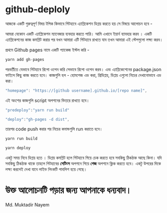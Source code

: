 # github-deploly

আজকে একটি গুরুত্বপূর্ণ বিষয় টপিক কিভাবে গিটহাবে এ্যাপ্লিকেশন ডিপ্লয় করতে হয় সে বিষয়ে আলোচন হবে -

আমরা যেকোন একটি এ্যাপ্লিকেশন ম্যানেজার ব্যবহার করতে পারি। আমি এখানে ইয়ার্ন ব্যাবহার করব । একটি এ্যাপ্লিকেশনের কাজ কমপ্লিট করার পর যখন আমারা এটি গিটহাবে রাখতে যাব তখন আমারা এই স্টেপগুলো লক্ষ্য করব। 


প্রথমে Github pages নামে একটি প্যাকেজ ইস্টল করি - 

```js
yarn add gh-pages
```
পরবর্তীতে যেভাবে গিটহাবে রিপো ওপেন করি সেভাবে রিপো ওপেন করব। এবং এ্যাপ্লিকেশেনের package.json ফাইলে কিছু কাজ করতে হবে। কাজগুলি হল - হোমপেজ এড করা, প্রিডিপ্লয়, ডিপ্লয় এগুলো নিচের দেখানোভাবে এড করা।



```js
"homepage": "https://[github username].github.io/[repo name]",

```
এই অংশের কাজগুলি script অপশনের ভিতরে রাখতে হবে।

```js
"predeploy":"yarn run build"

```

```js
"deploy":"gh-pages -d dist",
```

তারপর code push করার পর নিচের কমান্ডগুলি run করাতে হবে।

```js
yarn run build
```

```js
yarn deploy
```
একটু সময় নিবে ডিপ্লয় হতে । ডিপ্লয় কমপ্লিট হলে গিটহাবে গিয়ে চেক করতে হবে সবকিছু ঠিকঠাক আছে কিনা। যদি সবকিছু ঠিকঠাক থাকে  তাহলে  গিটহাবের **সেটিংস** অপশনে গিয়ে **পেজ** অপশনে ক্লিক করতে হবে।
একটু উপরের দিকে লক্ষ্য করলেই দেখা যাবে লাইভ লিংকটি পাবলিশ হয়ে গেছে।

# উক্ত আলোচনটি পড়ার জন্য আপনাকে ধন্যবাদ।
 Md. Muktadir Nayem
